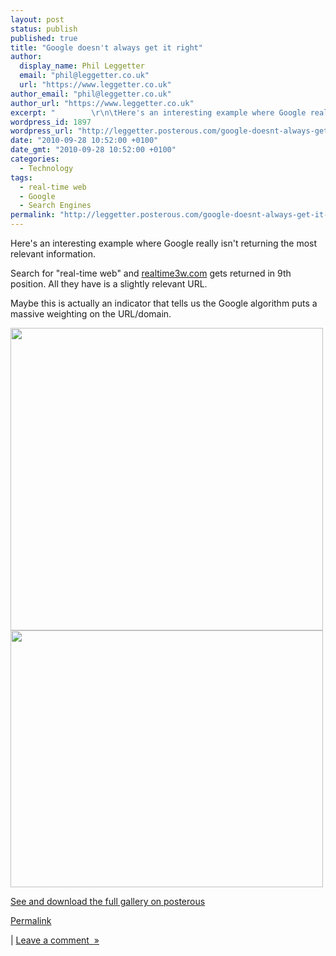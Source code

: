 ```yaml
---
layout: post
status: publish
published: true
title: "Google doesn't always get it right"
author:
  display_name: Phil Leggetter
  email: "phil@leggetter.co.uk"
  url: "https://www.leggetter.co.uk"
author_email: "phil@leggetter.co.uk"
author_url: "https://www.leggetter.co.uk"
excerpt: "        \r\n\tHere's an interesting example where Google really isn't returning the most relevant information.\r\n\r\nSearch for \"real-time web\" and realtime3w.com gets returned in 9th position. All they have is a slightly relevant URL.\r\n\r\nMaybe this is actually ..."
wordpress_id: 1897
wordpress_url: "http://leggetter.posterous.com/google-doesnt-always-get-it-right"
date: "2010-09-28 10:52:00 +0100"
date_gmt: "2010-09-28 10:52:00 +0100"
categories:
  - Technology
tags:
  - real-time web
  - Google
  - Search Engines
permalink: "http://leggetter.posterous.com/google-doesnt-always-get-it-right"
---
```


<p><p>Here's an interesting example where Google really isn't returning the most relevant information.</p>
<p />
<div>Search for "real-time web" and <a href="http://realtime3w.com">realtime3w.com</a> gets returned in 9th position. All they have is a slightly relevant URL.</div>
<p />
<div>Maybe this is actually an indicator that tells us the Google algorithm puts a massive weighting on the URL/domain.</div>
<p><a href='http://posterous.com/getfile/files.posterous.com/temp-2010-09-28/afgdjsDtuAdosfwpwcEdidjCnImEjhEEoJshJreAgkJpJhovvDwICpeBJAIv/GoogleFailure.png.scaled1000.png'><img src="http://posterous.com/getfile/files.posterous.com/temp-2010-09-28/afgdjsDtuAdosfwpwcEdidjCnImEjhEEoJshJreAgkJpJhovvDwICpeBJAIv/GoogleFailure.png.scaled500.png" width="500" height="484"/></a><br />
<a href='http://posterous.com/getfile/files.posterous.com/leggetter/pzTtBW9YyNvWYhOPzmDy0uFZmLDEXmb0nNN1bPQxs6cSy5efBzo0FoEN9F5A/RealTime3W.png'><img src="http://posterous.com/getfile/files.posterous.com/leggetter/kLjlLVpjBxaVNhpy2QW54xX5likKTSjHx4AoHIDTaDJheUgPTGDMUkZsVLUM/RealTime3W.png.scaled.500.jpg" width="500" height="411"/></a></p>
<div><a href='http://leggetter.posterous.com/google-doesnt-always-get-it-right'>See and download the full gallery on posterous</a></div></p>
<p><a href="http://leggetter.posterous.com/google-doesnt-always-get-it-right">Permalink</a> </p>
<p>	| <a href="http://leggetter.posterous.com/google-doesnt-always-get-it-right#comment">Leave a comment&nbsp;&nbsp;&raquo;</a></p>

